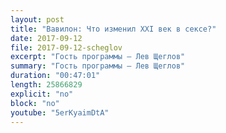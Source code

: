 ```yaml
---
layout: post
title: "Вавилон: Что изменил ХХI век в сексе?"
date: 2017-09-12
file: 2017-09-12-scheglov
excerpt: "Гость программы — Лев Щеглов"
summary: "Гость программы — Лев Щеглов"
duration: "00:47:01"
length: 25866829
explicit: "no"
block: "no"
youtube: "5erKyaimDtA"
---
```


